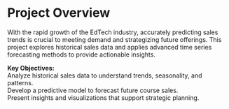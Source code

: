 # Project Overview
With the rapid growth of the EdTech industry, accurately predicting sales trends is crucial to meeting demand and strategizing future offerings. This project explores historical sales data and applies advanced time series forecasting methods to provide actionable insights.<br>

**Key Objectives:<br>**
Analyze historical sales data to understand trends, seasonality, and patterns.<br>
Develop a predictive model to forecast future course sales.<br>
Present insights and visualizations that support strategic planning.<br>

